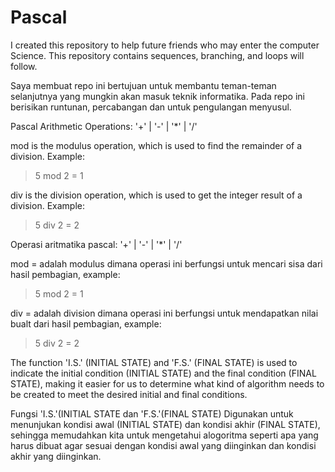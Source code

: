 # Pascal

I created this repository to help future friends who may enter the computer Science.
This repository contains sequences, branching, and loops will follow.

Saya membuat repo ini bertujuan untuk membantu teman-teman selanjutnya yang mungkin akan masuk teknik informatika.
Pada repo ini berisikan runtunan, percabangan dan untuk pengulangan menyusul.

Pascal Arithmetic Operations:
'+' | '-' | '*' | '/'

mod is the modulus operation, which is used to find the remainder of a division. Example:
> 5 mod 2 = 1

div is the division operation, which is used to get the integer result of a division. Example:
> 5 div 2 = 2

Operasi aritmatika pascal:
'+' | '-' | '*' | '/'

mod = adalah modulus dimana operasi ini berfungsi untuk mencari sisa dari hasil pembagian, example:
> 5 mod 2 = 1

div = adalah division dimana operasi ini berfungsi untuk mendapatkan nilai bualt dari hasil pembagian, example:
> 5 div 2 = 2

The function 'I.S.' (INITIAL STATE) and 'F.S.' (FINAL STATE) 
is used to indicate the initial condition (INITIAL STATE) and the final condition (FINAL STATE), 
making it easier for us to determine what kind of algorithm needs to be created to meet the desired initial and 
final conditions.

Fungsi 'I.S.'(INITIAL STATE dan 'F.S.'(FINAL STATE)
Digunakan untuk menunjukan kondisi awal (INITIAL STATE) dan kondisi akhir (FINAL STATE), sehingga memudahkan kita
untuk mengetahui alogoritma seperti apa yang harus dibuat agar sesuai dengan kondisi awal yang diinginkan dan kondisi
akhir yang diinginkan.




